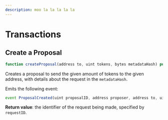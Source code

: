 ```yaml
---
description: moo la la la la la
---
```


# Transactions

## Create a Proposal

```javascript
function createProposal(address to, uint tokens, bytes metadataHash) public;
```

Creates a proposal to send the given amount of tokens to the given address, with details about the request in the `metadataHash`.

Emits the following event:

```javascript
event ProposalCreated(uint proposalID, address proposer, address to, uint tokens, bytes metadataHash);
```

**Return value**: the identifier of the request being made, specified by `requestID`.

